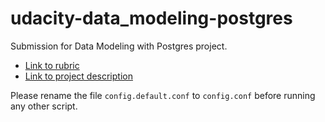 # udacity-data_modeling-postgres
Submission for Data Modeling with Postgres project.


- [Link to rubric](https://review.udacity.com/#!/rubrics/2500/view)
- [Link to project description](https://classroom.udacity.com/nanodegrees/nd027/parts/f7dbb125-87a2-4369-bb64-dc5c21bb668a/modules/c0e48224-f2d0-4bf5-ac02-3e1493e530fc/lessons/01995bb4-db30-4e01-bf38-ff11b631be0f/concepts/7a6e1e47-cb4f-4e98-be3f-02d71fbd82f6)

Please rename the file `config.default.conf` to `config.conf` before running any other script.